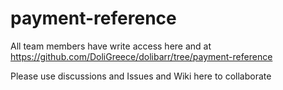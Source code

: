 # payment-reference

All team members have write access here and at https://github.com/DoliGreece/dolibarr/tree/payment-reference

Please use discussions and Issues and Wiki here to collaborate
